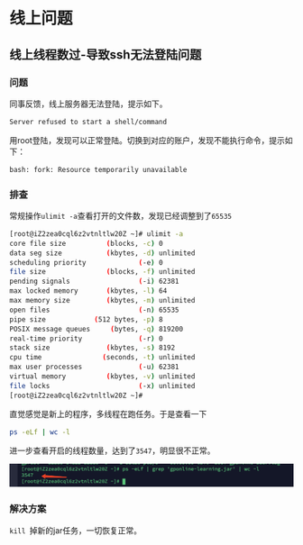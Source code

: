 # 线上问题

## 线上线程数过-导致ssh无法登陆问题

### 问题

同事反馈，线上服务器无法登陆，提示如下。

```bash
Server refused to start a shell/command
```

用root登陆，发现可以正常登陆。切换到对应的账户，发现不能执行命令，提示如下：

```bash
bash: fork: Resource temporarily unavailable
```

### 排查

常规操作`ulimit -a`查看打开的文件数，发现已经调整到了`65535`

```bash
[root@iZ2zea0cql6z2vtnltlw20Z ~]# ulimit -a 
core file size          (blocks, -c) 0
data seg size           (kbytes, -d) unlimited
scheduling priority             (-e) 0
file size               (blocks, -f) unlimited
pending signals                 (-i) 62381
max locked memory       (kbytes, -l) 64
max memory size         (kbytes, -m) unlimited
open files                      (-n) 65535
pipe size            (512 bytes, -p) 8
POSIX message queues     (bytes, -q) 819200
real-time priority              (-r) 0
stack size              (kbytes, -s) 8192
cpu time               (seconds, -t) unlimited
max user processes              (-u) 62381
virtual memory          (kbytes, -v) unlimited
file locks                      (-x) unlimited
[root@iZ2zea0cql6z2vtnltlw20Z ~]# 
```

直觉感觉是新上的程序，多线程在跑任务。于是查看一下

```bash
ps -eLf | wc -l
```

进一步查看开启的线程数量，达到了`3547`，明显很不正常。

![image-20210727135959956](./assets/UIufmXMKkFZyENx.png)

### 解决方案

`kill `掉新的jar任务，一切恢复正常。


